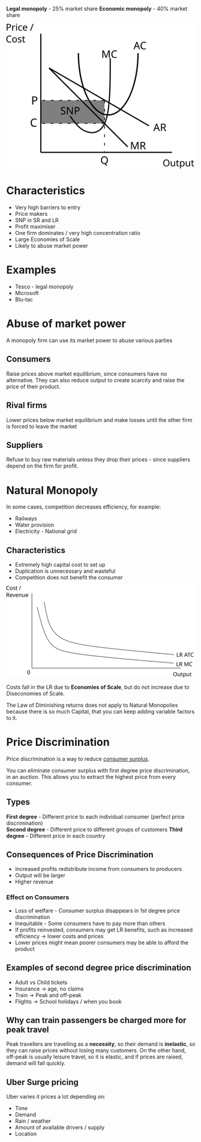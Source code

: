 **Legal monopoly** - 25% market share
**Economic monopoly** - 40% market share

![Monopoly](../diagrams/market_structures/monopolistic_sr.svg#mono-black)

# Characteristics #
- Very high barriers to entry
- Price makers
- SNP in SR and LR
- Profit maximiser
- One firm dominates / very high concentration ratio
- Large Economies of Scale
- Likely to abuse market power

# Examples #
- Tesco - legal monopoly
- Microsoft
- Blu-tac

# Abuse of market power #
A monopoly firm can use its market power to abuse various parties

## Consumers ##
Raise prices above market equilibrium, since consumers have no alternative. 
They can also reduce output to create scarcity and raise the price of their product.

## Rival firms ##
Lower prices below market equilibrium and make losses until the other firm is forced to leave the market

## Suppliers ##
Refuse to buy raw materials unless they drop their prices - since suppliers depend on the firm for profit.

# Natural Monopoly #
In some cases, competition decreases efficiency, for example:
- Railways
- Water provision
- Electricity - National grid

## Characteristics ##
- Extremely high capital cost to set up
- Duplication is unnecessary and wasteful
- Competition does not benefit the consumer

![A Natural monopoly diagram, showing costs start very high and continually decrease](../diagrams/market_structures/natural_monopoly.svg#mono-black)

Costs fall in the LR due to **Economies of Scale**, but do not increase due to Diseconomies of Scale.

The Law of Diminishing returns does not apply to Natural Monopolies because there is so much Capital, that you can keep adding variable factors to it.

# Price Discrimination #
Price discrimination is a way to reduce <a href="../surplus.html">consumer surplus</a>.

You can eliminate consumer surplus with first degree price discrimination, in an auction.
This allows you to extract the highest price from every consumer.

## Types ##

**First degree** - Different price to each individual consumer (perfect price discrimination)  
**Second degree** - Different price to different groups of customers
**Third degree** - Different price in each country

## Consequences of Price Discrimination ##
- Increased profits redistribute income from consumers to producers
- Output will be larger
- Higher revenue

### Effect on Consumers ###
- Loss of welfare - Consumer surplus disappears in 1st degree price discrimination
- Inequitable - Some consumers have to pay more than others
- If profits reinvested, consumers may get LR benefits, such as increased efficiency -> lower costs and prices
- Lower prices might mean poorer consumers may be able to afford the product

## Examples of second degree price discrimination ##
- Adult vs Child tickets
- Insurance -> age, no claims
- Train -> Peak and off-peak
- Flights -> School holidays / when you book

## Why can train passengers be charged more for peak travel ##
Peak travellers are travelling as a **necessity**, so their demand is **inelastic**, so they can raise prices without losing many customers.
On the other hand, off-peak is usually leisure travel, so it is elastic, and if prices are raised, demand will fall quickly.

## Uber Surge pricing ##
Uber varies it prices a lot depending on:
- Time
- Demand
- Rain / weather
- Amount of available drivers / supply
- Location